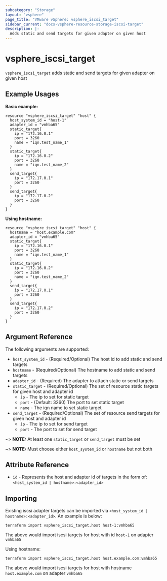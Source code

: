 ```yaml
---
subcategory: "Storage"
layout: "vsphere"
page_title: "VMware vSphere: vsphere_iscsi_target"
sidebar_current: "docs-vsphere-resource-storage-iscsi-target"
description: |-
  Adds static and send targets for given adapter on given host
---
```


# vsphere_iscsi_target

`vsphere_iscsi_target` adds static and send targets for given adapter on given host

## Example Usages

**Basic example:**

```hcl
resource "vsphere_iscsi_target" "host" {
  host_system_id = "host-1"
  adapter_id = "vmhba65"
  static_target{
    ip = "172.16.0.1"
    port = 3260
    name = "iqn.test_name_1"
  }
  static_target{
    ip = "172.16.0.2"
    port = 3260
    name = "iqn.test_name_2"
  }
  send_target{
    ip = "172.17.0.1"
    port = 3260
  }
  send_target{
    ip = "172.17.0.2"
    port = 3260
  }
}
```

**Using hostname:**

```hcl
resource "vsphere_iscsi_target" "host" {
  hostname = "host.example.com"
  adapter_id = "vmhba65"
  static_target{
    ip = "172.16.0.1"
    port = 3260
    name = "iqn.test_name_1"
  }
  static_target{
    ip = "172.16.0.2"
    port = 3260
    name = "iqn.test_name_2"
  }
  send_target{
    ip = "172.17.0.1"
    port = 3260
  }
  send_target{
    ip = "172.17.0.2"
    port = 3260
  }
}
```

## Argument Reference

The following arguments are supported:

* `host_system_id` - (Required/Optional) The host id to add static and send targets
* `hostname` - (Required/Optional) The hostname to add static and send targets
* `adapter_id` - (Required) The adapter to attach static or send targets
* `static_target` - (Required/Optional) The set of resource static targets for given host and adapter id
  * `ip` - The ip to set for static target
  * `port` - (Default: 3260) The port to set static target
  * `name` - The iqn name to set static target
* `send_target` - (Required/Optional) The set of resource send targets for given host and adapter id
  * `ip` - The ip to set for send target
  * `port` - The port to set for send target

~> **NOTE:** At least one `static_target` or `send_target` must be set

~> **NOTE:** Must choose either `host_system_id` or `hostname` but not both

## Attribute Reference

* `id` - Represents the host and adapter id of targets in the form of: `<host_system_id | hostname>:<adapter_id>`

## Importing

Existing iscsi adapter targets can be imported via `<host_system_id | hostname>:<adapter_id>`.  An example is below:

```
terraform import vsphere_iscsi_target.host host-1:vmhba65
```

The above would import iscsi targets for host with id `host-1` on adapter `vmhba65`

Using hostname:

```
terraform import vsphere_iscsi_target.host host.example.com:vmhba65
```

The above would import iscsi targets for host with hostname `host.example.com` on adapter `vmhba65`